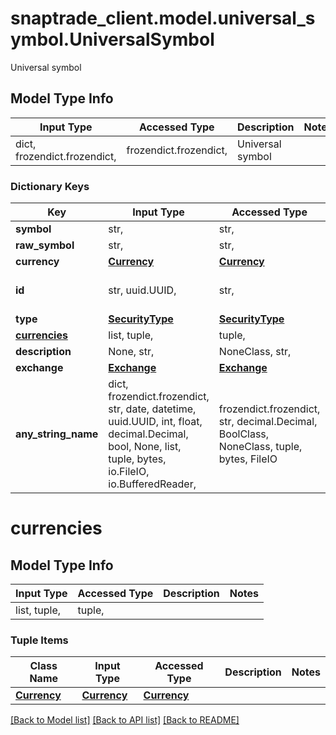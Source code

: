 # snaptrade_client.model.universal_symbol.UniversalSymbol

Universal symbol

## Model Type Info
Input Type | Accessed Type | Description | Notes
------------ | ------------- | ------------- | -------------
dict, frozendict.frozendict,  | frozendict.frozendict,  | Universal symbol | 

### Dictionary Keys
Key | Input Type | Accessed Type | Description | Notes
------------ | ------------- | ------------- | ------------- | -------------
**symbol** | str,  | str,  |  | 
**raw_symbol** | str,  | str,  |  | 
**currency** | [**Currency**](Currency.md) | [**Currency**](Currency.md) |  | 
**id** | str, uuid.UUID,  | str,  |  | value must be a uuid
**type** | [**SecurityType**](SecurityType.md) | [**SecurityType**](SecurityType.md) |  | 
**[currencies](#currencies)** | list, tuple,  | tuple,  |  | 
**description** | None, str,  | NoneClass, str,  |  | [optional] 
**exchange** | [**Exchange**](Exchange.md) | [**Exchange**](Exchange.md) |  | [optional] 
**any_string_name** | dict, frozendict.frozendict, str, date, datetime, uuid.UUID, int, float, decimal.Decimal, bool, None, list, tuple, bytes, io.FileIO, io.BufferedReader,  | frozendict.frozendict, str, decimal.Decimal, BoolClass, NoneClass, tuple, bytes, FileIO | any string name can be used but the value must be the correct type | [optional]

# currencies

## Model Type Info
Input Type | Accessed Type | Description | Notes
------------ | ------------- | ------------- | -------------
list, tuple,  | tuple,  |  | 

### Tuple Items
Class Name | Input Type | Accessed Type | Description | Notes
------------- | ------------- | ------------- | ------------- | -------------
[**Currency**](Currency.md) | [**Currency**](Currency.md) | [**Currency**](Currency.md) |  | 

[[Back to Model list]](../../README.md#documentation-for-models) [[Back to API list]](../../README.md#documentation-for-api-endpoints) [[Back to README]](../../README.md)

